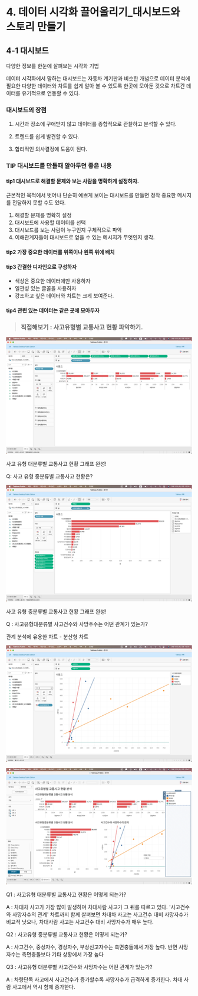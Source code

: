 # 4. 데이터 시각화 끌어올리기_대시보드와 스토리 만들기

## 4-1 대시보드
다양한 정보를 한눈에 살펴보는 시각화 기법


데이터 시각화에서 말하는 대시보드는 자동차 계기판과 비슷한 개념으로 데이터 분석에 필요한 다양한 데이터와 차트를 쉽게 알아 볼 수 있도록 한곳에 모아둔 것으로 차트간 데이터를 유기적으로 연동할 수 있다.

### 대시보드의 장점
1. 시간과 장소에 구애받지 않고 데이터를 종합적으로 관찰하고 분석할 수 있다.

2. 트렌드를 쉽게 발견할 수 있다.

3. 합리적인 의사결정에 도움이 된다.

### TIP 대시보드를 만들때 알아두면 좋은 내용

#### tip1 대시보드로 해결할 문제와 보는 사람을 명확하게 설정하자.
근본적인 목적에서 벗어나 단순히 예쁘게 보이는 대시보드를 만들면 정작 중요한 메시지를 전달하지 못할 수도 있다.

1. 해결할 문제를 명확히 설정
2. 대시보드에 사용할 데이터를 선택
3. 대시보드를 보는 사람이 누구인지 구체적으로 파악
4. 이해관계자들이 대시보드로 얻을 수 있는 메시지가 무엇인지 생각.

#### tip2 가장 중요한 데이터를 위쪽이나 왼쪽 위에 배치

#### tip3 간결한 디자인으로 구성하자

- 색상은 중요한 데이터에만 사용하자
- 일관성 있는 글꼴을 사용하자
- 강조하고 싶은 데이터와 차트는 크게 보여준다.

#### tip4 관련 있는 데이터는 같은 곳에 모아두자


> ### 직접해보기 : 사고유형별 교통사고 현황 파악하기.

![alt text](image.png)

사고 유형 대분류별 교통사고 현황 그래프 완성!

Q: 사고 유형 중분류별 교통사고 현황은?

![alt text](image-1.png)

사고 유형 중분류별 교통사고 현황 그래프 완성!

Q : 사고유형대분류별 사고건수와 사망주수는 어떤 관계가 있는가?

관계 분석에 유용한 차트 - 분산형 차트

![alt text](image-2.png)

![alt text](image-3.png)

Q1 : 사고유형 대분류별 교통사고 현황은 어떻게 되는가?

A : 차대차 사고가 가장 많이 발생하며 차대사람 사고가 그 뒤를 따르고 있다. '사고건수와 사망자수의 관계' 차트까지 함께 살펴보면 차대차 사고는 사고건수 대비 사망자수가 비교적 낮으나, 차대사람 사고는 사고건수 대비 사망자수가 매우 높다.

Q2 : 사고유형 중분류별 교통사고 현황은 어떻게 되는가?

A : 사고건수, 중상자수, 경상자수, 부상신고자수는 측면충돌에서 가장 높다. 반면 사망자수는 측면충돌보다 기타 상황에서 가장 높다

Q3 : 사고유형 대분류별 사고건수와 사망자수는 어떤 관계가 있는가?

A : 차량단독 사고에서 사고건수가 증가할수록 사망자수가 급격하게 증가한다. 차대 사람 사고에서 역시 함께 증가한다.